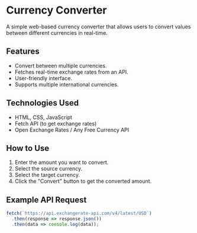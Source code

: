 # Currency Converter

A simple web-based currency converter that allows users to convert values between different currencies in real-time.

## Features
- Convert between multiple currencies.
- Fetches real-time exchange rates from an API.
- User-friendly interface.
- Supports multiple international currencies.

## Technologies Used
- HTML, CSS, JavaScript
- Fetch API (to get exchange rates)
- Open Exchange Rates / Any Free Currency API

## How to Use
1. Enter the amount you want to convert.
2. Select the source currency.
3. Select the target currency.
4. Click the "Convert" button to get the converted amount.

## Example API Request
```javascript
fetch(`https://api.exchangerate-api.com/v4/latest/USD`)
  .then(response => response.json())
  .then(data => console.log(data));
